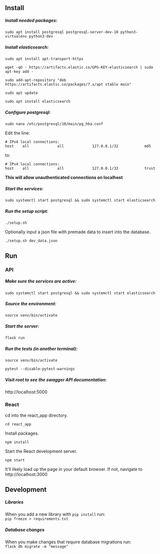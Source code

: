 ## Install
##### Install needed packages:
`sudo apt install postgresql postgresql-server-dev-10 python3-virtualenv python3-dev`

##### Install elasticsearch:
`sudo apt install apt-transport-https`

`wget -qO - https://artifacts.elastic.co/GPG-KEY-elasticsearch | sudo apt-key add -`

`sudo add-apt-repository "deb https://artifacts.elastic.co/packages/7.x/apt stable main"`

`sudo apt update`

`sudo apt install elasticsearch`

##### Configure postgresql:
`sudo nano /etc/postgresql/10/main/pg_hba.conf`

Edit the line:
```
# IPv4 local connections:
host    all             all             127.0.0.1/32            md5
```
to:
```
# IPv4 local connections:
host    all             all             127.0.0.1/32            trust
```
**This will allow unauthenticated connections on localhost**

##### Start the services:
`sudo systemctl start postgresql && sudo systemctl start elasticsearch`

##### Run the setup script:
`./setup.sh`

Optionally input a json file with premade data to insert into the database.

`./setup.sh dev_data.json`


## Run

### API

##### Make sure the services are active:
`sudo systemctl start postgresql && sudo systemctl start elasticsearch`

##### Source the environment:
`source venv/bin/activate`

##### Start the server:
`flask run`

##### Run the tests (in another terminal):
`source venv/bin/activate`

`pytest --disable-pytest-warnings`

##### Visit root to see the swagger API documentation:
http://localhost:5000

### React

cd into the react_app directory.

`cd react_app`

Install packages.

`npm install`

Start the React development server.

`npm start`

It'll likely load up the page in your default browser. If not, navigate to http://localhost:3000

## Development
##### Libraries
When you add a new library with `pip install` run:  
`pip freeze > requirements.txt`

##### Database changes
When you make changes that require database migrations run:  
`flask db migrate -m "message"`
